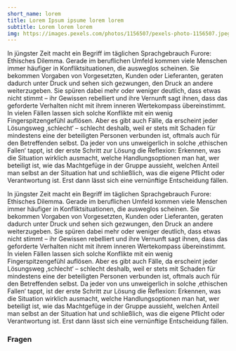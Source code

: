 ```yaml
---
short_name: lorem
title: Lorem Ipsum ipsume lorem lorem
subtitle: Lorem lorem lorem
img: https://images.pexels.com/photos/1156507/pexels-photo-1156507.jpeg?auto=compress&cs=tinysrgb&h=750&w=1260
---
```


In jüngster Zeit macht ein Begriff im täglichen Sprachgebrauch Furore: Ethisches Dilemma. Gerade im beruflichen Umfeld kommen viele Menschen immer häufiger in Konfliktsituationen, die ausweglos scheinen. Sie bekommen Vorgaben von Vorgesetzten, Kunden oder Lieferanten, geraten dadurch unter Druck und sehen sich gezwungen, den Druck an andere weiterzugeben. Sie spüren dabei mehr oder weniger deutlich, dass etwas nicht stimmt – ihr Gewissen rebelliert und ihre Vernunft sagt ihnen, dass das geforderte Verhalten nicht mit ihrem inneren Wertekompass übereinstimmt. In vielen Fällen lassen sich solche Konflikte mit ein wenig Fingerspitzengefühl auflösen. Aber es gibt auch Fälle, da erscheint jeder Lösungsweg ‚schlecht‘ – schlecht deshalb, weil er stets mit Schaden für mindestens eine der beteiligten Personen verbunden ist, oftmals auch für den Betreffenden selbst. Da jeder von uns unweigerlich in solche ‚ethischen Fallen‘ tappt, ist der erste Schritt zur Lösung die Reflexion: Erkennen, was die Situation wirklich ausmacht, welche Handlungsoptionen man hat, wer beteiligt ist, wie das Machtgefüge in der Gruppe aussieht, welchen Anteil man selbst an der Situation hat und schließlich, was die eigene Pflicht oder Verantwortung ist. Erst dann lässt sich eine vernünftige Entscheidung fällen.

In jüngster Zeit macht ein Begriff im täglichen Sprachgebrauch Furore: Ethisches Dilemma. Gerade im beruflichen Umfeld kommen viele Menschen immer häufiger in Konfliktsituationen, die ausweglos scheinen. Sie bekommen Vorgaben von Vorgesetzten, Kunden oder Lieferanten, geraten dadurch unter Druck und sehen sich gezwungen, den Druck an andere weiterzugeben. Sie spüren dabei mehr oder weniger deutlich, dass etwas nicht stimmt – ihr Gewissen rebelliert und ihre Vernunft sagt ihnen, dass das geforderte Verhalten nicht mit ihrem inneren Wertekompass übereinstimmt. In vielen Fällen lassen sich solche Konflikte mit ein wenig Fingerspitzengefühl auflösen. Aber es gibt auch Fälle, da erscheint jeder Lösungsweg ‚schlecht‘ – schlecht deshalb, weil er stets mit Schaden für mindestens eine der beteiligten Personen verbunden ist, oftmals auch für den Betreffenden selbst. Da jeder von uns unweigerlich in solche ‚ethischen Fallen‘ tappt, ist der erste Schritt zur Lösung die Reflexion: Erkennen, was die Situation wirklich ausmacht, welche Handlungsoptionen man hat, wer beteiligt ist, wie das Machtgefüge in der Gruppe aussieht, welchen Anteil man selbst an der Situation hat und schließlich, was die eigene Pflicht oder Verantwortung ist. Erst dann lässt sich eine vernünftige Entscheidung fällen.

### Fragen
